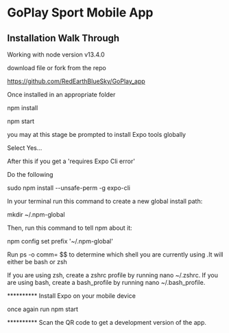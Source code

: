 # GoPlay Sport Mobile App
## Installation Walk Through

Working with node version v13.4.0

download file or fork from the repo

https://github.com/RedEarthBlueSky/GoPlay_app

Once installed in an appropriate folder

npm install

npm start

you may at this stage be prompted to install Expo tools globally

Select Yes...

After this if you get a 'requires Expo Cli error'

Do the following

sudo npm install --unsafe-perm -g expo-cli

In your terminal run this command to create a new global install path:  

mkdir ~/.npm-global

Then, run this command to tell npm about it:  

npm config set prefix '~/.npm-global'

Run ps -o comm= $$ to determine which shell you are currently using .It will either be bash or zsh

If you are using zsh, create a zshrc profile by running nano ~/.zshrc. If you are using bash, create a bash_profile by running nano ~/.bash_profile.

**********  Install Expo on your mobile device

once again run npm start

**********  Scan the QR code to get a development version of the app.

